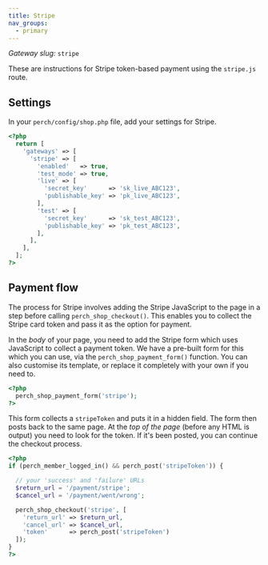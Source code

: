 ```yaml
---
title: Stripe
nav_groups:
  - primary
---
```


*Gateway slug:* `stripe`

These are instructions for Stripe token-based payment using the `stripe.js` route.

## Settings

In your `perch/config/shop.php` file, add your settings for Stripe.

```php
<?php
  return [
    'gateways' => [
      'stripe' => [
        'enabled'   => true,
        'test_mode' => true,
        'live' => [
          'secret_key'      => 'sk_live_ABC123',
          'publishable_key' => 'pk_live_ABC123',
        ],
        'test' => [
          'secret_key'      => 'sk_test_ABC123',
          'publishable_key' => 'pk_test_ABC123',
        ],
      ],
    ],
  ];
?>
```

## Payment flow

The process for Stripe involves adding the Stripe JavaScript to the page in a step before calling `perch_shop_checkout()`. This enables you to collect the Stripe card token and pass it as the option for payment.

In the *body* of your page, you need to add the Stripe form which uses JavaScript to collect a payment token. We have a pre-built form for this which you can use, via the `perch_shop_payment_form()` function. You can also customise its template, or replace it completely with your own if you need to.

```php
<?php
  perch_shop_payment_form('stripe');
?>
```

This form collects a `stripeToken` and puts it in a hidden field. The form then posts back to the same page. At the *top of the page* (before any HTML is output) you need to look for the token. If it's been posted, you can continue the checkout process.

```php
<?php
if (perch_member_logged_in() && perch_post('stripeToken')) {

  // your 'success' and 'failure' URLs
  $return_url = '/payment/stripe';
  $cancel_url = '/payment/went/wrong';

  perch_shop_checkout('stripe', [
    'return_url' => $return_url,
    'cancel_url' => $cancel_url,
    'token'      => perch_post('stripeToken')
  ]);
}
?>
```

